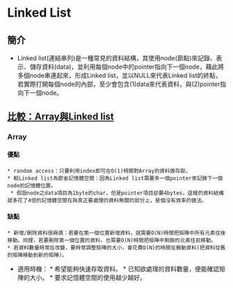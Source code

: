 # Linked List 
## 簡介
  * Linked list(連結串列)是一種常見的資料結構，其使用node(節點)來記錄、表示、儲存資料(data)，並利用每個node中的pointer指向下一個node，藉此將多個node串連起來，形成Linked list，並以NULL來代表Linked list的終點，若實際打開每個node的內部，至少會包含(1)data來代表資料，與(2)pointer指向下一個node。

## [比較：Array與Linked list](http://alrightchiu.github.io/SecondRound/linked-list-introjian-jie.html)
  ### Array
   #### 優點
    * random access：只要利用index即可在O(1)時間對Array的資料做存取。
    * 較Linked list為節省記憶體空間：因為Linked list需要多一個pointer來記錄下一個node的記憶體位置。
     * 假設node之data項目為1byte的char，但是pointer項目卻要4bytes，這樣的資料結構就多花了4倍的記憶體空間在與真正要處理的資料無關的部分上，是個沒有效率的做法。
  
   #### 缺點
    * 新增/刪除資料很麻煩：若要在第一個位置新增資料，就需要O(N)時間把矩陣中所有元素往後移動。同理，若要刪除第一個位置的資料，也需要O(N)時間把矩陣中剩餘的元素往前移動。
    * 若資料數量時常在改變，要時常調整矩陣的大小，會花費O(N)的時間在搬動資料(把資料從舊的矩陣移動到新的矩陣)。

   * 適用時機：
    * 希望能夠快速存取資料。
    * 已知欲處理的資料數量，便能確認矩陣的大小。
    * 要求記憶體空間的使用越少越好。
